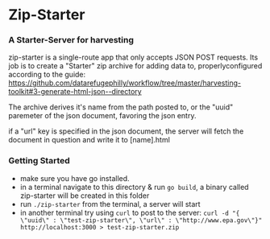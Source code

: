 # Zip-Starter
### A Starter-Server for harvesting

zip-starter is a single-route app that only accepts JSON POST requests. Its job is to create a "Starter" zip archive for adding data to, properlyconfigured according to the guide:
https://github.com/datarefugephilly/workflow/tree/master/harvesting-toolkit#3-generate-html-json--directory

The archive derives it's name from the path posted to, or the "uuid" paremeter of the json document, favoring the json entry.

if a "url" key is specified in the json document, the server will fetch the document in question and write it
to [name].html

### Getting Started
* make sure you have go installed.
* in a terminal navigate to this directory & run `go build`, a binary called zip-starter will be created in this folder
* run `./zip-starter` from the terminal, a server will start
* in another terminal try using `curl` to post to the server: ```curl -d "{ \"uuid\" : \"test-zip-starter\", \"url\" : \"http://www.epa.gov\"}" http://localhost:3000 > test-zip-starter.zip```
